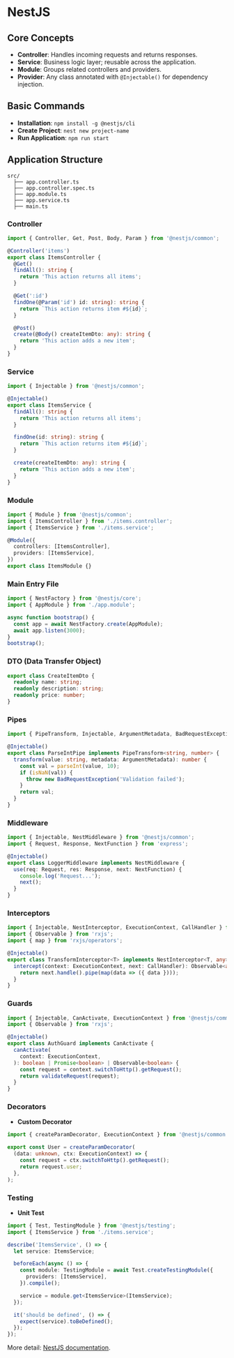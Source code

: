 # NestJS

## Core Concepts

- **Controller**: Handles incoming requests and returns responses.
- **Service**: Business logic layer; reusable across the application.
- **Module**: Groups related controllers and providers.
- **Provider**: Any class annotated with `@Injectable()` for dependency injection.

## Basic Commands

- **Installation**: `npm install -g @nestjs/cli`
- **Create Project**: `nest new project-name`
- **Run Application**: `npm run start`

## Application Structure

```plaintext
src/
  ├── app.controller.ts
  ├── app.controller.spec.ts
  ├── app.module.ts
  ├── app.service.ts
  ├── main.ts
```

### Controller

```typescript
import { Controller, Get, Post, Body, Param } from '@nestjs/common';

@Controller('items')
export class ItemsController {
  @Get()
  findAll(): string {
    return 'This action returns all items';
  }

  @Get(':id')
  findOne(@Param('id') id: string): string {
    return `This action returns item #${id}`;
  }

  @Post()
  create(@Body() createItemDto: any): string {
    return 'This action adds a new item';
  }
}
```

### Service

```typescript
import { Injectable } from '@nestjs/common';

@Injectable()
export class ItemsService {
  findAll(): string {
    return 'This action returns all items';
  }

  findOne(id: string): string {
    return `This action returns item #${id}`;
  }

  create(createItemDto: any): string {
    return 'This action adds a new item';
  }
}
```

### Module

```typescript
import { Module } from '@nestjs/common';
import { ItemsController } from './items.controller';
import { ItemsService } from './items.service';

@Module({
  controllers: [ItemsController],
  providers: [ItemsService],
})
export class ItemsModule {}
```

### Main Entry File

```typescript
import { NestFactory } from '@nestjs/core';
import { AppModule } from './app.module';

async function bootstrap() {
  const app = await NestFactory.create(AppModule);
  await app.listen(3000);
}
bootstrap();
```

### DTO (Data Transfer Object)

```typescript
export class CreateItemDto {
  readonly name: string;
  readonly description: string;
  readonly price: number;
}
```

### Pipes

```typescript
import { PipeTransform, Injectable, ArgumentMetadata, BadRequestException } from '@nestjs/common';

@Injectable()
export class ParseIntPipe implements PipeTransform<string, number> {
  transform(value: string, metadata: ArgumentMetadata): number {
    const val = parseInt(value, 10);
    if (isNaN(val)) {
      throw new BadRequestException('Validation failed');
    }
    return val;
  }
}
```

### Middleware

```typescript
import { Injectable, NestMiddleware } from '@nestjs/common';
import { Request, Response, NextFunction } from 'express';

@Injectable()
export class LoggerMiddleware implements NestMiddleware {
  use(req: Request, res: Response, next: NextFunction) {
    console.log('Request...');
    next();
  }
}
```

### Interceptors

```typescript
import { Injectable, NestInterceptor, ExecutionContext, CallHandler } from '@nestjs/common';
import { Observable } from 'rxjs';
import { map } from 'rxjs/operators';

@Injectable()
export class TransformInterceptor<T> implements NestInterceptor<T, any> {
  intercept(context: ExecutionContext, next: CallHandler): Observable<any> {
    return next.handle().pipe(map(data => ({ data })));
  }
}
```

### Guards

```typescript
import { Injectable, CanActivate, ExecutionContext } from '@nestjs/common';
import { Observable } from 'rxjs';

@Injectable()
export class AuthGuard implements CanActivate {
  canActivate(
    context: ExecutionContext,
  ): boolean | Promise<boolean> | Observable<boolean> {
    const request = context.switchToHttp().getRequest();
    return validateRequest(request);
  }
}
```

### Decorators

- **Custom Decorator**

```typescript
import { createParamDecorator, ExecutionContext } from '@nestjs/common';

export const User = createParamDecorator(
  (data: unknown, ctx: ExecutionContext) => {
    const request = ctx.switchToHttp().getRequest();
    return request.user;
  },
);
```

### Testing

- **Unit Test**

```typescript
import { Test, TestingModule } from '@nestjs/testing';
import { ItemsService } from './items.service';

describe('ItemsService', () => {
  let service: ItemsService;

  beforeEach(async () => {
    const module: TestingModule = await Test.createTestingModule({
      providers: [ItemsService],
    }).compile();

    service = module.get<ItemsService>(ItemsService);
  });

  it('should be defined', () => {
    expect(service).toBeDefined();
  });
});
```

More detail: [NestJS documentation](https://docs.nestjs.com/).
